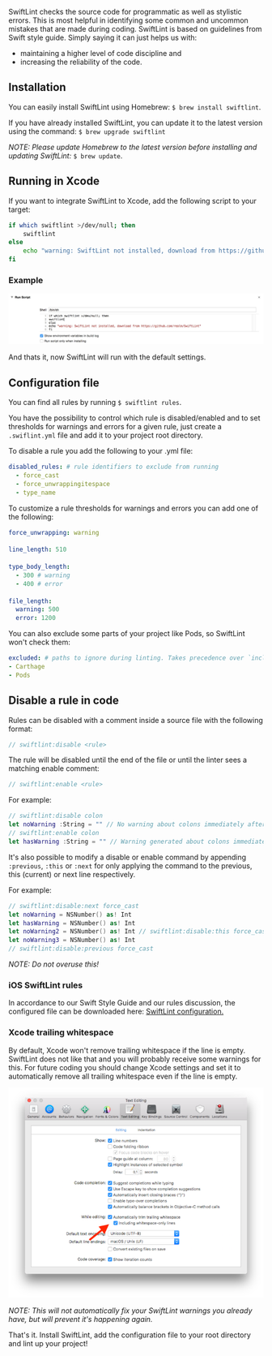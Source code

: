 SwiftLint checks the source code for programmatic as well as stylistic errors. This is most helpful in identifying some common and uncommon mistakes that are made during coding. SwiftLint is based on guidelines from Swift style guide. Simply saying it can just helps us with:

* maintaining a higher level of code discipline and
* increasing the reliability of the code.

## Installation

You can easily install SwiftLint using Homebrew: `$ brew install swiftlint`.

If you have already installed SwiftLint, you can update it to the latest version using the command: `$ brew upgrade swiftlint`

*NOTE: Please update Homebrew to the latest version before installing and updating SwiftLint:* `$ brew update`.

## Running in Xcode

If you want to integrate SwiftLint to Xcode, add the following script to your target:

```bash
if which swiftlint >/dev/null; then
	swiftlint
else
	echo "warning: SwiftLint not installed, download from https://github.com/realm/SwiftLint"
fi
```

### Example

![iOS SwiftLint Run script](/img/iOS-SwiftLint-script.jpg)

And thats it, now SwiftLint will run with the default settings.

## Configuration file

You can find all rules by running `$ swiftlint rules`.

You have the possibility to control which rule is disabled/enabled and to set thresholds for warnings and errors for a given rule, just create a `.swiflint.yml` file and add it to your project root directory.

To disable a rule you add the following to your .yml file:

```yaml
disabled_rules: # rule identifiers to exclude from running
  - force_cast
  - force_unwrappingitespace
  - type_name
```

To customize a rule thresholds for warnings and errors you can add one of the following:

```yaml
force_unwrapping: warning

line_length: 510

type_body_length:
  - 300 # warning
  - 400 # error

file_length:
  warning: 500
  error: 1200
```

You can also exclude some parts of your project like Pods, so SwiftLint won't check them:

```yaml
excluded: # paths to ignore during linting. Takes precedence over `included`.
- Carthage
- Pods
```

## Disable a rule in code

Rules can be disabled with a comment inside a source file with the following format:

```swift
// swiftlint:disable <rule>
```

The rule will be disabled until the end of the file or until the linter sees a matching enable comment:

```swift
// swiftlint:enable <rule>
```

For example:

```swift
// swiftlint:disable colon
let noWarning :String = "" // No warning about colons immediately after variable names!
// swiftlint:enable colon
let hasWarning :String = "" // Warning generated about colons immediately after variable names
```

It's also possible to modify a disable or enable command by appending `:previous`, `:this` or `:next` for only applying the command to the previous, this (current) or next line respectively.

For example:

```swift
// swiftlint:disable:next force_cast
let noWarning = NSNumber() as! Int
let hasWarning = NSNumber() as! Int
let noWarning2 = NSNumber() as! Int // swiftlint:disable:this force_cast
let noWarning3 = NSNumber() as! Int
// swiftlint:disable:previous force_cast
```

*NOTE: Do not overuse this!*

### iOS SwiftLint rules

In accordance to our Swift Style Guide and our rules discussion, the configured file can be downloaded here: [SwiftLint configuration.](/resources/.swiftlint.yml)

### Xcode trailing whitespace

By default, Xcode won't remove trailing whitespace if the line is empty. SwiftLint does not like that and you will probably receive some warnings for this. For future coding you should change Xcode settings and set it to automatically remove all trailing whitespace even if the line is empty.

![iOS Trailing whitespace](/img/iOS_xcode_trim_whitespace.png)

*NOTE: This will not automatically fix your SwiftLint warnings you already have, but will prevent it's happening again.*

That's it. Install SwiftLint, add the configuration file to your root directory and lint up your project!

